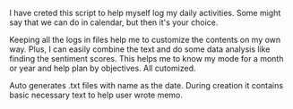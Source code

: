 I have creted this script to help myself log my daily activities. Some might say that we can do in calendar, but then it's your choice.

Keeping all the logs in files help me to customize the contents on my own way. Plus, I can easily combine the text and do some data analysis like finding the sentiment scores. This helps me to know my mode for a month or year and help plan by objectives. All cutomized. 

Auto generates .txt files with name as the date.
During creation it contains basic necessary text to help user wrote memo.
